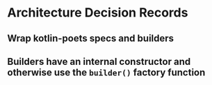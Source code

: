 # Architecture Decision Records

## Wrap kotlin-poets specs and builders

## Builders have an internal constructor and otherwise use the `builder()` factory function
